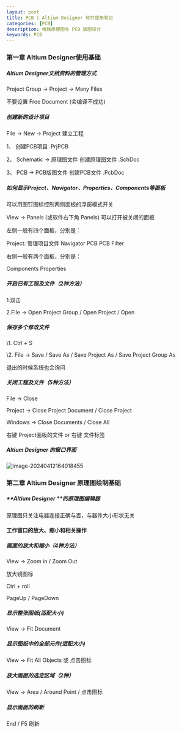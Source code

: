 ```yaml
---
layout: post
title: PCB | Altium Designer 软件使用笔记
categories: [PCB]
description: 电路原理图与 PCB 版图设计
keywords: PCB
---
```


### 第一章 Altium Designer使用基础

##### **Altium Designer文档资料的管理方式**

Project Group -> Project -> Many Files

不要设置 Free Document (会编译不成功)

##### **创建新的设计项目**  

File -> New -> Project 建立工程

1、 创建PCB项目 .PrjPCB

2、 Schematic -> 原理图文件 创建原理图文件 .SchDoc  

3、 PCB -> PCB版图文件 创建PCB文件 .PcbDoc

##### **如何显示Project、Navigator、Properties、Components等面板**

可以用图钉图标控制两侧面板的浮窗模式开关

View -> Panels (或软件右下角 Panels) 可以打开被关闭的面板

左侧一般有四个面板，分别是：

Project: 管理项目文件  Navigator  PCB   PCB Filter

右侧一般有两个面板，分别是：

Components  Properties 

##### **开启已有工程及文件（2种方法）**

1.双击

2.File -> Open Project Group / Open Project / Open

##### **保存多个修改文件** 

\1. Ctrl + S

\2. File -> Save / Save As / Save Project As / Save Project Group As

退出的时候系统也会询问

##### **关闭工程及文件（5种方法）**

File -> Close 

Project -> Close Project Document / Close Project

Windows -> Close Documents / Close All

右键 Project面板的文件 or 右键 文件标签

##### **Altium Designer 的窗口界面**

![image-20240412164018455](C:\Users\Sawtone\AppData\Roaming\Typora\typora-user-images\image-20240412164018455.png)

### **第二章** **Altium Designer** 原理图绘制基础

##### **Altium Designer **的原理图编辑器

原理图只关注电器连接正确与否，与器件大小形状无关

#### **工作窗口的放大、缩小和相关操作**

#####  **画面的放大和缩小（4种方法）**

View -> Zoom in / Zoom Out

放大镜图标

Ctrl + roll

PageUp / PageDown

##### **显示整张图纸(适配大小)**

View -> Fit Document

#####  **显示图纸中的全部元件(适配大小)**

View -> Fit All Objects 或 点击图标

#####  **放大画面的选定区域（2种）**

View -> Area / Around Point / 点击图标

#####  **显示画面的刷新**

End / F5 刷新
